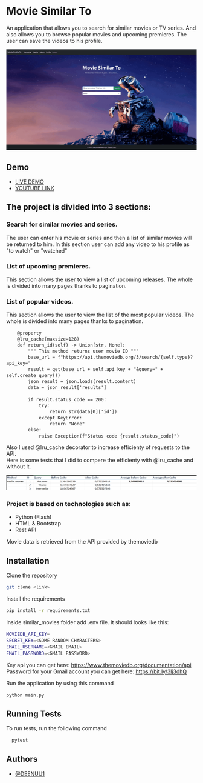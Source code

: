 
# Movie Similar To

An application that allows you to search for similar movies or TV series. And also allows you to browse popular movies and upcoming premieres.
The user can save the videos to his profile.

<img src="/images/app.gif"/>


## Demo

- [LIVE DEMO](https://deenuu1.pythonanywhere.com/)
- [YOUTUBE LINK](https://www.github.com/DEENUU1)


## The project is divided into 3 sections:

### Search for similar movies and series.
The user can enter his movie or series and then a list of similar movies will be returned to him. In this section user can add any video to his profile as "to watch" or "watched"
### List of upcoming premieres.
This section allows the user to view a list of upcoming releases. The whole is divided into many pages thanks to pagination.
### List of popular videos.
This section allows the user to view the list of the most popular videos. The whole is divided into many pages thanks to pagination.

```code
    @property
    @lru_cache(maxsize=128)
    def return_id(self) -> Union[str, None]:
        """ This method returns user movie ID """
        base_url = f"https://api.themoviedb.org/3/search/{self.type}?api_key="
        result = get(base_url + self.api_key + "&query=" + self.create_query())
        json_result = json.loads(result.content)
        data = json_result['results']

        if result.status_code == 200:
            try:
                return str(data[0]['id'])
            except KeyError:
                return "None"
        else:
            raise Exception(f"Status code {result.status_code}")
```

Also I used @lru_cache decorator to increase efficienty of requests to the API. \
Here is some tests that I did to compere the efficienty with @lru_cache and without it.

<img src="/images/excel.png"/>


### Project is based on technologies such as:
- Python (Flash)
- HTML & Bootstrap
- Rest API

Movie data is retrieved from the API provided by themoviedb

## Installation

Clone the repository

```bash
git clone <link>
```

Install the requirements

```bash
pip install -r requirements.txt
```

Inside similar_movies folder add .env file. It should looks like this:

```bash
MOVIEDB_API_KEY=
SECRET_KEY=<SOME RANDOM CHARACTERS>
EMAIL_USERNAME=<GMAIL EMAIL>
EMAIL_PASSWORD=<GMAIL PASSWORD>
```


Key api you can get here: https://www.themoviedb.org/documentation/api \
Password for your Gmail account you can get here: https://bit.ly/3lj3dhQ

Run the application by using this command

```bash
python main.py
```
## Running Tests

To run tests, run the following command

```bash
  pytest
```


## Authors

- [@DEENUU1](https://www.github.com/DEENUU1)
